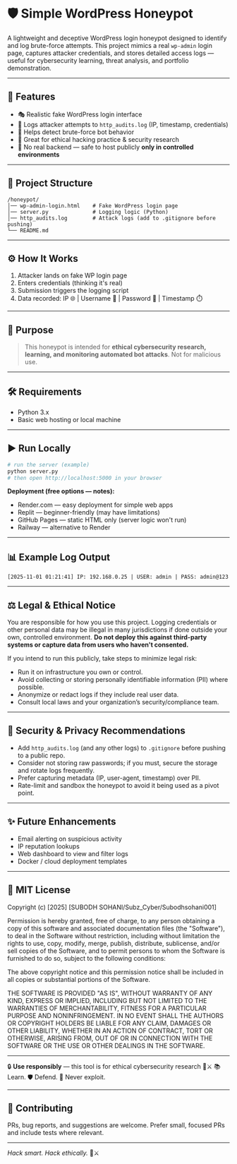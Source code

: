 # 🛡️ Simple WordPress Honeypot

A lightweight and deceptive WordPress login honeypot designed to identify and log brute-force attempts. This project mimics a real `wp-admin` login page, captures attacker credentials, and stores detailed access logs — useful for cybersecurity learning, threat analysis, and portfolio demonstration.

---

## 🚀 Features

* 🎭 Realistic fake WordPress login interface
* 📝 Logs attacker attempts to `http_audits.log` (IP, timestamp, credentials)
* 👀 Helps detect brute-force bot behavior
* 🧠 Great for ethical hacking practice & security research
* 🧰 No real backend — safe to host publicly **only in controlled environments**

---

## 📂 Project Structure

```
/honeypot/
│── wp-admin-login.html    # Fake WordPress login page
│── server.py              # Logging logic (Python)
│── http_audits.log        # Attack logs (add to .gitignore before pushing)
└── README.md
```

---

## ⚙️ How It Works

1. Attacker lands on fake WP login page
2. Enters credentials (thinking it's real)
3. Submission triggers the logging script
4. Data recorded: IP 🌐 | Username 👤 | Password 🔑 | Timestamp ⏱️

---

## 🎯 Purpose

> This honeypot is intended for **ethical cybersecurity research, learning, and monitoring automated bot attacks**. Not for malicious use.

---

## 🛠️ Requirements

* Python 3.x
* Basic web hosting or local machine

---

## ▶️ Run Locally

```sh
# run the server (example)
python server.py
# then open http://localhost:5000 in your browser
```

**Deployment (free options — notes):**

* Render.com — easy deployment for simple web apps
* Replit — beginner-friendly (may have limitations)
* GitHub Pages — static HTML only (server logic won't run)
* Railway — alternative to Render

---

## 📊 Example Log Output

```
[2025-11-01 01:21:41] IP: 192.168.0.25 | USER: admin | PASS: admin@123
```

---

## ⚖️ Legal & Ethical Notice

You are responsible for how you use this project. Logging credentials or other personal data may be illegal in many jurisdictions if done outside your own, controlled environment. **Do not deploy this against third-party systems or capture data from users who haven't consented.**

If you intend to run this publicly, take steps to minimize legal risk:

* Run it on infrastructure you own or control.
* Avoid collecting or storing personally identifiable information (PII) where possible.
* Anonymize or redact logs if they include real user data.
* Consult local laws and your organization’s security/compliance team.

---

## 🔐 Security & Privacy Recommendations

* Add `http_audits.log` (and any other logs) to `.gitignore` before pushing to a public repo.
* Consider not storing raw passwords; if you must, secure the storage and rotate logs frequently.
* Prefer capturing metadata (IP, user-agent, timestamp) over PII.
* Rate-limit and sandbox the honeypot to avoid it being used as a pivot point.

---

## ✨ Future Enhancements

* Email alerting on suspicious activity
* IP reputation lookups
* Web dashboard to view and filter logs
* Docker / cloud deployment templates

---

## 📝 MIT License

Copyright (c) [2025] [SUBODH SOHANI/Subz_Cyber/Subodhsohani001]

Permission is hereby granted, free of charge, to any person obtaining a copy
of this software and associated documentation files (the "Software"), to deal
in the Software without restriction, including without limitation the rights
to use, copy, modify, merge, publish, distribute, sublicense, and/or sell
copies of the Software, and to permit persons to whom the Software is
furnished to do so, subject to the following conditions:

The above copyright notice and this permission notice shall be included in all
copies or substantial portions of the Software.

THE SOFTWARE IS PROVIDED "AS IS", WITHOUT WARRANTY OF ANY KIND, EXPRESS OR
IMPLIED, INCLUDING BUT NOT LIMITED TO THE WARRANTIES OF MERCHANTABILITY,
FITNESS FOR A PARTICULAR PURPOSE AND NONINFRINGEMENT. IN NO EVENT SHALL THE
AUTHORS OR COPYRIGHT HOLDERS BE LIABLE FOR ANY CLAIM, DAMAGES OR OTHER
LIABILITY, WHETHER IN AN ACTION OF CONTRACT, TORT OR OTHERWISE, ARISING FROM,
OUT OF OR IN CONNECTION WITH THE SOFTWARE OR THE USE OR OTHER DEALINGS IN THE
SOFTWARE.

---

🔒 **Use responsibly** — this tool is for ethical cybersecurity research 🧠⚔️
📚 Learn. 🛡️ Defend. 🚫 Never exploit.

---

## 🤝 Contributing

PRs, bug reports, and suggestions are welcome. Prefer small, focused PRs and include tests where relevant.

---

*Hack smart. Hack ethically.* 🧠⚔️
